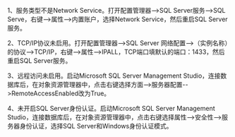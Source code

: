 1、服务类型不是Network Service。打开配置管理器-->SQL Server服务-->SQL Serve，右键-->属性-->内置账户，选择Network Service，然后重启SQL Server服务。

2、TCP/IP协议未启用。打开配置管理器-->SQL Server 网络配置-->（实例名称）的协议-->TCP/IP，右键-->属性-->IPALL，TCP端口填默认的端口：1433，然后重启SQL Server服务。

3、远程访问未启用。启动Microsoft SQL Server Management Studio，连接数据库后，在对象资源管理器中，点击右键选择方面-->服务器配置-->RemoteAccessEnabled改为True。

4、未开启SQL Server身份认证。启动Microsoft SQL Server Management Studio，连接数据库后，在对象资源管理器中，点击右键选择属性-->安全性-->服务器身份认证，选择SQL Server和Windows身份认证模式。
